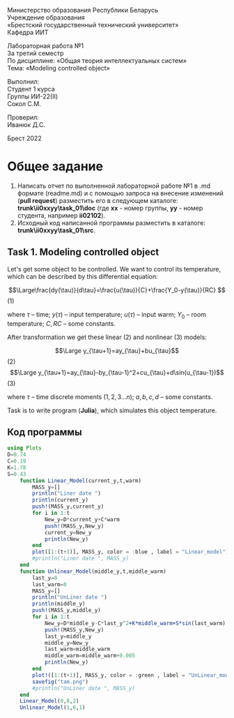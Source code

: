 Министерство образования Республики Беларусь <br/>
Учреждение образования <br/>
«Брестский государственный технический университет» <br/>
Кафедра ИИТ <br/>

Лабораторная работа №1 <br/>
За третий семестр <br/>
По дисциплине: «Общая теория интеллектуальных систем» <br/>
Тема: «Modeling controlled object» <br/>

Выполнил: <br/>
Студент 1 курса <br/>
Группы ИИ-22(II) <br/>
Сокол С.М.<br/>

Проверил: <br/>
Иванюк Д.С. <br/>

Брест 2022 <br/>

# Общее задание #
1. Написать отчет по выполненной лабораторной работе №1 в .md формате (readme.md) и с помощью запроса на внесение изменений (**pull request**) разместить его в следующем каталоге: **trunk\ii0xxyy\task_01\doc** (где **xx** - номер группы, **yy** - номер студента, например **ii02102**).
2. Исходный код написанной программы разместить в каталоге: **trunk\ii0xxyy\task_01\src**.

## Task 1. Modeling controlled object ##
Let's get some object to be controlled. We want to control its temperature, which can be described by this differential equation:

$$\Large\frac{dy(\tau)}{d\tau}=\frac{u(\tau)}{C}+\frac{Y_0-y(\tau)}{RC} $$ (1)

where $\tau$ – time; $y(\tau)$ – input temperature; $u(\tau)$ – input warm; $Y_0$ – room temperature; $C,RC$ – some constants.

After transformation we get these linear (2) and nonlinear (3) models:

$$\Large y_{\tau+1}=ay_{\tau}+bu_{\tau}$$ (2)
$$\Large y_{\tau+1}=ay_{\tau}-by_{\tau-1}^2+cu_{\tau}+d\sin(u_{\tau-1})$$ (3)

where $\tau$ – time discrete moments ($1,2,3{\dots}n$); $a,b,c,d$ – some constants.

Task is to write program (**Julia**), which simulates this object temperature.


## Код программы ##


``` julia
using Plots
D=0.74
C=0.19
K=1.78
S=0.43
    function Linear_Model(current_y,t,warm)
        MASS_y=[]
        println("Liner date ")
        println(current_y)
        push!(MASS_y,current_y)
        for i in 1:t
            New_y=D*current_y+C*warm
            push!(MASS_y,New_y)
            current_y=New_y
            println(New_y)
        end
        plot([1:(t+1)], MASS_y, color = :blue , label = "Linear_model")
        #println("Liner date ", MASS_y)
    end
    function Unlinear_Model(middle_y,t,middle_warm)
        last_y=0
        last_warm=0
        MASS_y=[]
        println("UnLiner date ")
        println(middle_y)
        push!(MASS_y,middle_y)
        for i in 1:t
            New_y=D*middle_y-C*last_y^2+K*middle_warm+S*sin(last_warm)
            push!(MASS_y,New_y)
            last_y=middle_y
            middle_y=New_y
            last_warm=middle_warm
            middle_warm=middle_warm+0.005
            println(New_y)
        end
        plot!([1:(t+1)], MASS_y, color = :green , label = "UnLinear_model")
        savefig("tam.png")
        #println("UnLiner date ", MASS_y)
    end
    Linear_Model(0,8,2)
    Unlinear_Model(1,6,1) 
```
